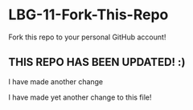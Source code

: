 # LBG-11-Fork-This-Repo

Fork this repo to your personal GitHub account!

## THIS REPO HAS BEEN UPDATED! :)

I have made another change

I have made yet another change to this file!